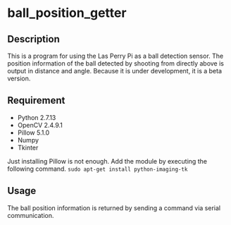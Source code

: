ball_position_getter
====

## Description
This is a program for using the Las Perry Pi as a ball detection sensor. The position information of the ball detected by shooting from directly above is output in distance and angle. Because it is under development, it is a beta version.

## Requirement
- Python 2.7.13
- OpenCV 2.4.9.1
- Pillow 5.1.0
- Numpy
- Tkinter

Just installing Pillow is not enough. Add the module by executing the following command.
```sudo apt-get install python-imaging-tk```

## Usage
The ball position information is returned by sending a command via serial communication.

